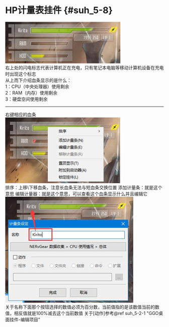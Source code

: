 # HP计量表挂件 {#suh_5-8}
![](https://raw.githubusercontent.com/LiyroPen/SAO_Utils_help/master/Images/5-8-1.jpg)<br>
右上处的闪电标志代表计算机正在充电，只有笔记本电脑等移动计算机设备在充电时出现这个标志<br>
从上而下介绍血条显示的是什么：<br>
1：CPU（中央处理器）使用剩余<br>
2：RAM（内存）使用剩余<br>
3：硬盘空间使用剩余<br>
***
右键相应的血条<br>
![](https://raw.githubusercontent.com/LiyroPen/SAO_Utils_help/master/Images/5-8-2.jpg)<br>
排序：上移\下移血条，注意长血条无法与短血条交换位置
添加计量条：就是这个意思
编辑计量器：就是这个意思，可以查看这个血条显示什么并且编辑它
![](https://raw.githubusercontent.com/LiyroPen/SAO_Utils_help/master/Images/5-8-3.jpg)<br>
关于名称下面那个按钮选择的数值必须为百分数，当前值指的是该数值当前的数值，相反值就是100%减去这个当前数值
关于[动作]参考@ref suh_5-2-1 "GGO桌面挂件-编辑项目"
